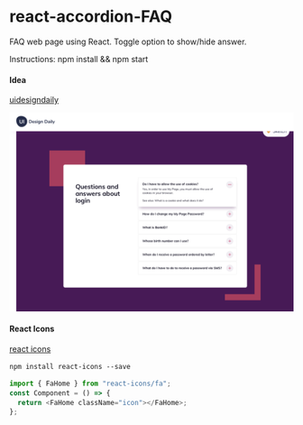 # react-accordion-FAQ

FAQ web page using React. Toggle option to show/hide answer.

Instructions: npm install && npm start

#### Idea

[uidesigndaily](https://uidesigndaily.com/posts/sketch-accordion-website-day-1175)

![](./idea.png)

#### React Icons

[react icons](https://react-icons.github.io/react-icons/)

```
npm install react-icons --save
```

```javascript
import { FaHome } from "react-icons/fa";
const Component = () => {
  return <FaHome className="icon"></FaHome>;
};
```
